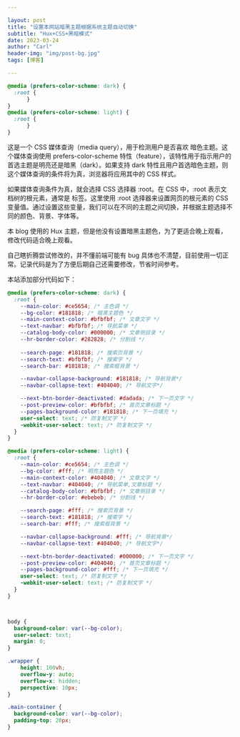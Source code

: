 ```yaml
---

layout: post
title: "设置本网站暗黑主题根据系统主题自动切换"
subtitle: "Hux+CSS+黑暗模式"
date: 2023-03-24
author: "Carl"
header-img: "img/post-bg.jpg"
tags: [博客]

---
```


```css
@media (prefers-color-scheme: dark) {
  :root {
      }  
}
@media (prefers-color-scheme: light) {
  :root {
      }  
}
```

这是一个 CSS 媒体查询（media query），用于检测用户是否喜欢 暗色主题。这个媒体查询使用 prefers-color-scheme 特性（feature），该特性用于指示用户的首选主题是明亮还是暗黑（dark）。如果支持 dark 特性且用户首选暗色主题，则这个媒体查询的条件将为真，浏览器将应用其中的 CSS 样式。



如果媒体查询条件为真，就会选择 CSS 选择器 :root。在 CSS 中，:root 表示文档树的根元素，通常是 <html> 标签。这里使用 :root 选择器来设置网页的根元素的 CSS 变量值。通过设置这些变量，我们可以在不同的主题之间切换，并根据主题选择不同的颜色、背景、字体等。



本 blog 使用的 Hux 主题，但是他没有设置暗黑主题色，为了更适合晚上观看，修改代码适合晚上观看。

自己瞎折腾尝试修改的，并不懂前端可能有 bug 具体也不清楚，目前使用一切正常。记录代码是为了方便后期自己还需要修改，节省时间参考。

本站添加部分代码如下：

```css
@media (prefers-color-scheme: dark) {
  :root {
    --main-color: #ce5654; /* 主色调 */
    --bg-color: #181818; /* 暗黑主题色 */
    --main-context-color: #bfbfbf; /* 文章文字 */
    --text-navbar: #bfbfbf; /* 导航菜单 */
    --catalog-body-color: #000000; /* 文章侧目录 */
    --hr-border-color: #282828; /* 分割线 */
   
    --search-page: #181818; /* 搜索页背景 */
    --search-text: #bfbfbf; /* 搜索字 */
    --search-bar: #181818; /* 搜索框背景 */

    --navbar-collapse-background: #181818; /* 导航背景*/
    --navbar-collapse-text: #404040; /* 导航文字*/

    --next-btn-border-deactivated: #dadada; /* 下一页文字 */
    --post-preview-color: #bfbfbf; /* 首页文章标题 */
    --pages-background-color: #181818; /* 下一页填充 */
    user-select: text; /* 防复制文字 */
    -webkit-user-select: text; /* 防复制文字 */
  }  
}

@media (prefers-color-scheme: light) {
  :root {
    --main-color: #ce5654; /* 主色调 */
    --bg-color: #fff; /* 明亮主题色 */
    --main-context-color: #404040; /* 文章文字 */
    --text-navbar: #404040; /* 导航菜单,文章标题 */
    --catalog-body-color: #bfbfbf; /* 文章侧目录 */
    --hr-border-color: #ebebeb; /* 分割线 */

    --search-page: #fff; /* 搜索页背景 */
    --search-text: #181818; /* 搜索字 */
    --search-bar: #fff; /* 搜索框背景 */

    --navbar-collapse-background: #fff; /* 导航背景*/
    --navbar-collapse-text: #404040; /* 导航文字*/

    --next-btn-border-deactivated: #000000; /* 下一页文字 */
    --post-preview-color: #404040; /* 首页文章标题 */
    --pages-background-color: #fff; /* 下一页填充 */
    user-select: text; /* 防复制文字 */
    -webkit-user-select: text; /* 防复制文字 */
  }
}



body {
  background-color: var(--bg-color);
  user-select: text;
  margin: 0;
}

.wrapper {
    height: 100vh;
    overflow-y: auto;
    overflow-x: hidden;
    perspective: 10px;
}

.main-container {
  background-color: var(--bg-color);
  padding-top: 20px;
}

```





